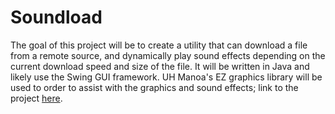 # Soundload

The goal of this project will be to create a utility that can download a file from a remote source, and dynamically play sound effects depending on the current download speed and size of the file. It will be written in Java and likely use the Swing GUI framework. UH Manoa's EZ graphics library will be used to order to assist with the graphics and sound effects; link to the project [here](http://www2.hawaii.edu/~dylank/ics111/).

